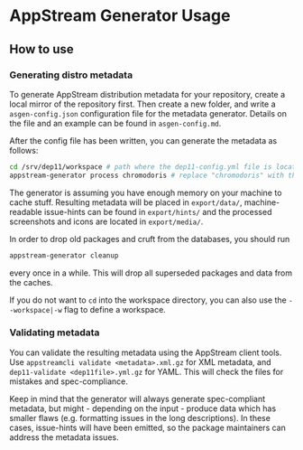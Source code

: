 # AppStream Generator Usage

## How to use

### Generating distro metadata
To generate AppStream distribution metadata for your repository, create a local
mirror of the repository first.
Then create a new folder, and write a `asgen-config.json` configuration file for the
metadata generator. Details on the file and an example can be found in `asgen-config.md`.

After the config file has been written, you can generate the metadata as follows:
```Bash
cd /srv/dep11/workspace # path where the dep11-config.yml file is located
appstream-generator process chromodoris # replace "chromodoris" with the name of the suite you want to analyze
```
The generator is assuming you have enough memory on your machine to cache stuff.
Resulting metadata will be placed in `export/data/`, machine-readable issue-hints can be found in `export/hints/` and the processed screenshots and icons are located in `export/media/`.

In order to drop old packages and cruft from the databases, you should run
```Bash
appstream-generator cleanup
```
every once in a while. This will drop all superseded packages and data from the caches.

If you do not want to `cd` into the workspace directory, you can also use the `--workspace|-w` flag to define a workspace.

### Validating metadata
You can validate the resulting metadata using the AppStream client tools.
Use `appstreamcli validate <metadata>.xml.gz` for XML metadata, and `dep11-validate <dep11file>.yml.gz` for YAML. This will check the files for mistakes and spec-compliance.

Keep in mind that the generator will always generate spec-compliant metadata, but might - depending on the input - produce data which has smaller flaws (e.g. formatting issues in the long descriptions). In these cases, issue-hints will have been emitted, so the package maintainers can address the metadata issues.
